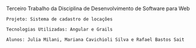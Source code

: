Terceiro Trabalho da Disciplina de Desenvolvimento de Software para Web

    Projeto: Sistema de cadastro de locações

    Tecnologias Utilizadas: Angular e Grails

    Alunos: Julia Milani, Mariana Cavichioli Silva e Rafael Bastos Sait
